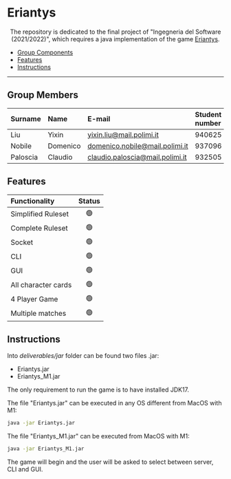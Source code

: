 # **Eriantys**

<div style="text-align: center;">

The repository is dedicated to the final project of "Ingegneria del Software (2021/2022)", which requires a java implementation of the game [Eriantys](https://www.craniocreations.it/prodotto/eriantys/).

</div>

* [Group Components](#Group-Components)
* [Features](#features)
* [Instructions](#instructions)


---
## Group Members

| Surname | Name | E-mail | Student number |
|:--------|:-----|:-------|:---------------|
| Liu | Yixin | yixin.liu@mail.polimi.it | 940625 |
| Nobile | Domenico | domenico.nobile@mail.polimi.it | 937096|
| Paloscia | Claudio | claudio.paloscia@mail.polimi.it | 932505|

## Features

| Functionality | Status |
|:-----------------------|:------------------------------------:|
| Simplified Ruleset | 🟢 |
| Complete Ruleset | 🟢 |
| Socket |🟢 |
| CLI | 🟢 |
| GUI | 🟢 |
| All character cards | 🟢 |
| 4 Player Game | 🟢 |
| Multiple matches | 🟢 |

## Instructions

Into *deliverables/jar* folder can be found two files .jar:
+ Eriantys.jar
+ Eriantys_M1.jar

The only requirement to run the game is to have installed JDK17.

The file "Eriantys.jar" can be executed in any OS different from MacOS with M1:
```sh
java -jar Eriantys.jar
```

The file "Eriantys_M1.jar" can be executed from MacOS with M1:
```sh
java -jar Eriantys_M1.jar
```

The game will begin and the user will be asked to select between server, CLI and GUI.
